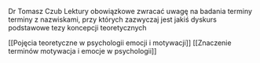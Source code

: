 Dr Tomasz Czub
Lektury obowiązkowe zwracać uwagę na
badania
terminy
terminy z nazwiskami, przy których zazwyczaj jest jakiś dyskurs
podstawowe tezy koncepcji teoretycznych

[[Pojęcia teoretyczne w psychologii emocji i motywacji]]
[[Znaczenie terminów motywacja i emocje w psychologii]]

